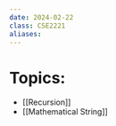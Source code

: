 ```yaml
---
date: 2024-02-22
class: CSE2221
aliases:
---
```

# Topics:
- [[Recursion]]
- [[Mathematical String]]


 